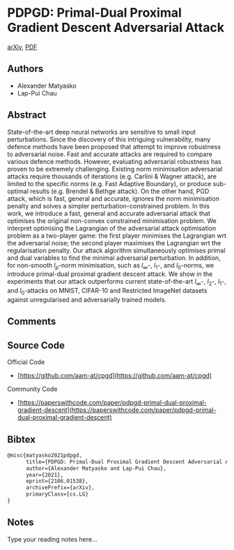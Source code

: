 
# PDPGD: Primal-Dual Proximal Gradient Descent Adversarial Attack

[arXiv](https://arxiv.org/abs/2106.01538), [PDF](https://arxiv.org/pdf/2106.01538.pdf)

## Authors

- Alexander Matyasko
- Lap-Pui Chau

## Abstract

State-of-the-art deep neural networks are sensitive to small input perturbations. Since the discovery of this intriguing vulnerability, many defence methods have been proposed that attempt to improve robustness to adversarial noise. Fast and accurate attacks are required to compare various defence methods. However, evaluating adversarial robustness has proven to be extremely challenging. Existing norm minimisation adversarial attacks require thousands of iterations (e.g. Carlini & Wagner attack), are limited to the specific norms (e.g. Fast Adaptive Boundary), or produce sub-optimal results (e.g. Brendel & Bethge attack). On the other hand, PGD attack, which is fast, general and accurate, ignores the norm minimisation penalty and solves a simpler perturbation-constrained problem. In this work, we introduce a fast, general and accurate adversarial attack that optimises the original non-convex constrained minimisation problem. We interpret optimising the Lagrangian of the adversarial attack optimisation problem as a two-player game: the first player minimises the Lagrangian wrt the adversarial noise; the second player maximises the Lagrangian wrt the regularisation penalty. Our attack algorithm simultaneously optimises primal and dual variables to find the minimal adversarial perturbation. In addition, for non-smooth $l_p$-norm minimisation, such as $l_{\infty}$-, $l_1$-, and $l_0$-norms, we introduce primal-dual proximal gradient descent attack. We show in the experiments that our attack outperforms current state-of-the-art $l_{\infty}$-, $l_2$-, $l_1$-, and $l_0$-attacks on MNIST, CIFAR-10 and Restricted ImageNet datasets against unregularised and adversarially trained models.

## Comments



## Source Code

Official Code

- [https://github.com/aam-at/cpgd](https://github.com/aam-at/cpgd)

Community Code

- [https://paperswithcode.com/paper/pdpgd-primal-dual-proximal-gradient-descent](https://paperswithcode.com/paper/pdpgd-primal-dual-proximal-gradient-descent)

## Bibtex

```tex
@misc{matyasko2021pdpgd,
      title={PDPGD: Primal-Dual Proximal Gradient Descent Adversarial Attack}, 
      author={Alexander Matyasko and Lap-Pui Chau},
      year={2021},
      eprint={2106.01538},
      archivePrefix={arXiv},
      primaryClass={cs.LG}
}
```

## Notes

Type your reading notes here...


